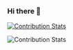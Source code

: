 ### Hi there 👋

[![Contribution Stats](https://github-contribution-stats.vercel.app/api/?username=Dakoni4400)](https://github.com/LordDashMe/github-contribution-stats/)

![Contribution Stats](https://github-readme-stats.vercel.app/api?username=Dakoni4400&show_icons=true)



<!--
**Dakoni4400/Dakoni4400** is a ✨ _special_ ✨ repository because its `README.md` (this file) appears on your GitHub profile.

Here are some ideas to get you started:

- 🔭 I’m currently working on ...
- 🌱 I’m currently learning ...
- 👯 I’m looking to collaborate on ...
- 🤔 I’m looking for help with ...
- 💬 Ask me about ...
- 📫 How to reach me: ...
- 😄 Pronouns: ...
- ⚡ Fun fact: ...
-->
